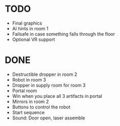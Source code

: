 # TODO
- Final graphics
- AI hints in room 1
- Failsafe in case something falls through the floor
- Optional VR support

# DONE
- Destructible dropper in room 2
- Robot in room 3
- Dropper in supply room for room 3
- Portal room
- Win when you place all 3 artifacts in portal
- Mirrors in room 2
- Buttons to control the robot
- Start sequence
- Sound: Door open, laser assemble